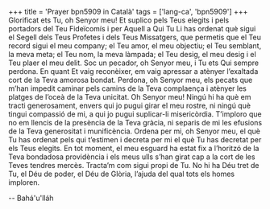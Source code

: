 +++
title = 'Prayer bpn5909 in Català'
tags = ['lang-ca', 'bpn5909']
+++
Glorificat ets Tu, oh Senyor meu! Et suplico pels Teus elegits i pels portadors del Teu Fideïcomís i per Aquell a Qui Tu Li has ordenat què sigui el Segell dels Teus Profetes i dels Teus Missatgers, que permetis que el Teu record sigui el meu company; el Teu amor, el meu objectiu; el Teu semblant, la meva meta; el Teu nom, la meva làmpada; el Teu desig, el meu desig i el Teu plaer el meu delit.
Soc un pecador, oh Senyor meu, i Tu ets Qui sempre perdona. En quant Et vaig reconèixer, em vaig apressar a atènyer l’exaltada cort de la Teva amorosa bondat. Perdona, oh Senyor meu, els pecats que m’han impedit caminar pels camins de la Teva complaença i atènyer les platges de l’oceà de la Teva unicitat.
Oh Senyor meu! Ningú hi ha què em tracti generosament, envers qui jo pugui girar el meu rostre, ni ningú què tingui compassió de mi, a qui jo pugui suplicar-li misericòrdia. T’imploro que no em llencis de la presència de la Teva gràcia, ni separis de mi les efusions de la Teva generositat i munificència. Ordena per mi, oh Senyor meu, el què Tu has ordenat pels qui t’estimen i decreta per mi el què Tu has decretat per els Teus elegits. En tot moment, el meu esguard ha estat fix a l’horitzó de la Teva bondadosa providència i els meus ulls s’han girat cap a la cort de les Teves tendres mercès. Tracta’m com sigui propi de Tu. No hi ha Déu tret de Tu, el Déu de poder, el Déu de Glòria, l’ajuda del qual tots els homes imploren.

-- Bahá'u'lláh
